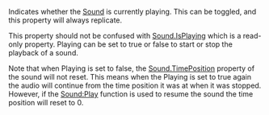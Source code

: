 Indicates whether the [Sound](https://developer.roblox.com/en-us/api-reference/class/Sound) is currently playing. This can be toggled, and this property will always replicate.

This property should not be confused with [Sound.IsPlaying](https://developer.roblox.com/en-us/api-reference/property/Sound/IsPlaying) which is a read-only property. Playing can be set to true or false to start or stop the playback of a sound.

Note that when Playing is set to false, the [Sound.TimePosition](https://developer.roblox.com/en-us/api-reference/property/Sound/TimePosition) property of the sound will not reset. This means when the Playing is set to true again the audio will continue from the time position it was at when it was stopped. However, if the [Sound:Play](https://developer.roblox.com/en-us/api-reference/function/Sound/Play) function is used to resume the sound the time position will reset to 0.